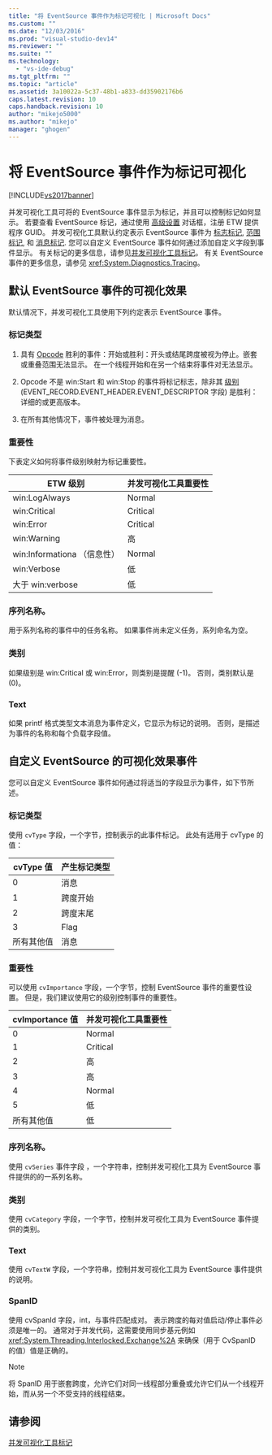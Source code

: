 ```yaml
---
title: "将 EventSource 事件作为标记可视化 | Microsoft Docs"
ms.custom: ""
ms.date: "12/03/2016"
ms.prod: "visual-studio-dev14"
ms.reviewer: ""
ms.suite: ""
ms.technology: 
  - "vs-ide-debug"
ms.tgt_pltfrm: ""
ms.topic: "article"
ms.assetid: 3a10022a-5c37-48b1-a833-dd35902176b6
caps.latest.revision: 10
caps.handback.revision: 10
author: "mikejo5000"
ms.author: "mikejo"
manager: "ghogen"
---
```

# 将 EventSource 事件作为标记可视化
[!INCLUDE[vs2017banner](../code-quality/includes/vs2017banner.md)]

并发可视化工具可将的 EventSource 事件显示为标记，并且可以控制标记如何显示。  若要查看 EventSource 标记，通过使用 [高级设置](../profiling/advanced-settings-dialog-box-concurrency-visualizer.md) 对话框，注册 ETW 提供程序 GUID。  并发可视化工具默认约定表示 EventSource 事件为 [标志标记](../profiling/flag-markers.md), [范围标记](../profiling/span-markers.md), 和 [消息标记](../profiling/message-markers.md).  您可以自定义 EventSource 事件如何通过添加自定义字段到事件显示。  有关标记的更多信息，请参见[并发可视化工具标记](../profiling/concurrency-visualizer-markers.md)。  有关 EventSource 事件的更多信息，请参见 <xref:System.Diagnostics.Tracing>。  
  
## 默认 EventSource 事件的可视化效果  
 默认情况下，并发可视化工具使用下列约定表示 EventSource 事件。  
  
### 标记类型  
  
1.  具有 [Opcode](http://msdn.microsoft.com/zh-cn/d97953df-669b-4c55-b1a8-925022b339b7) 胜利的事件：开始或胜利：开头或结尾跨度被视为停止。嵌套或重叠范围无法显示。  在一个线程开始和在另一个结束将事件对无法显示。  
  
2.  Opcode 不是 win:Start 和 win:Stop 的事件将标记标志，除非其 [级别](http://msdn.microsoft.com/zh-cn/dfa4e0a9-4d89-4f50-aef9-1dae0dc11726) \(EVENT\_RECORD.EVENT\_HEADER.EVENT\_DESCRIPTOR 字段\) 是胜利：详细的或更高版本。  
  
3.  在所有其他情况下，事件被处理为消息。  
  
### 重要性  
 下表定义如何将事件级别映射为标记重要性。  
  
|ETW 级别|并发可视化工具重要性|  
|------------|----------------|  
|win:LogAlways|Normal|  
|win:Critical|Critical|  
|win:Error|Critical|  
|win:Warning|高|  
|win:Informationa （信息性）|Normal|  
|win:Verbose|低|  
|大于 win:verbose|低|  
  
### 序列名称。  
 用于系列名称的事件中的任务名称。  如果事件尚未定义任务，系列命名为空。  
  
### 类别  
 如果级别是 win:Critical 或 win:Error，则类别是提醒 \(\-1\)。  否则，类别默认是 \(0\)。  
  
### Text  
 如果 printf 格式类型文本消息为事件定义，它显示为标记的说明。  否则，是描述为事件的名称和每个负载字段值。  
  
## 自定义 EventSource 的可视化效果事件  
 您可以自定义 EventSource 事件如何通过将适当的字段显示为事件，如下节所述。  
  
### 标记类型  
 使用 `cvType` 字段，一个字节，控制表示的此事件标记。  此处有适用于 cvType 的值：  
  
|cvType 值|产生标记类型|  
|--------------|------------|  
|0|消息|  
|1|跨度开始|  
|2|跨度末尾|  
|3|Flag|  
|所有其他值|消息|  
  
### 重要性  
 可以使用 `cvImportance` 字段，一个字节，控制 EventSource 事件的重要性设置。  但是，我们建议使用它的级别控制事件的重要性。  
  
|cvImportance 值|并发可视化工具重要性|  
|--------------------|----------------|  
|0|Normal|  
|1|Critical|  
|2|高|  
|3|高|  
|4|Normal|  
|5|低|  
|所有其他值|低|  
  
### 序列名称。  
 使用 `cvSeries` 事件字段 ，一个字符串，控制并发可视化工具为 EventSource 事件提供的的一系列名称。  
  
### 类别  
 使用 `cvCategory` 字段，一个字节，控制并发可视化工具为 EventSource 事件提供的类别。  
  
### Text  
 使用 `cvTextW` 字段，一个字符串，控制并发可视化工具为 EventSource 事件提供的说明。  
  
### SpanID  
 使用 cvSpanId 字段，int，与事件匹配成对。  表示跨度的每对值启动\/停止事件必须是唯一的。  通常对于并发代码，这需要使用同步基元例如 <xref:System.Threading.Interlocked.Exchange%2A> 来确保（用于 CvSpanID 的值）值是正确的。  
  
> [!NOTE]
>  将 SpanID 用于嵌套跨度，允许它们对同一线程部分重叠或允许它们从一个线程开始，而从另一个不受支持的线程结束。  
  
## 请参阅  
 [并发可视化工具标记](../profiling/concurrency-visualizer-markers.md)